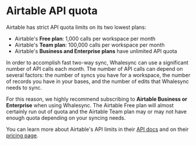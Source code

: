 # Airtable API quota

Airtable has strict API quota limits on its two lowest plans:

* Airtable's **Free plan**: 1,000 calls per workspace per month
* Airtable's **Team plan**: 100,000 calls per workspace per month
* Airtable's **Business and Enterprise plans** have unlimited API quota

In order to accomplish fast two-way sync, Whalesync can use a significant number of API calls each month. The number of API calls can depend on several factors: the number of syncs you have for a workspace, the number of records you have in your bases, and the number of edits that Whalesync needs to sync.

For this reason, we highly recommend subscribing to **Airtable Business or Enterprise** when using Whalesync. The Airtable Free plan will almost certainly run out of quota and the Airtable Team plan may or may not have enough quota depending on your syncing needs.

You can learn more about Airtable's API limits in their [API docs](https://support.airtable.com/docs/getting-started-with-airtables-web-api) and on their [pricing page](https://airtable.com/pricing).
